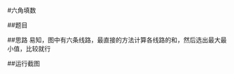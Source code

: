 #六角填数

##题目
<img src="https://github.com/bwfullcolor/Practice/blob/master/%E8%93%9D%E6%A1%A5%E6%9D%AF/%E5%85%AD%E8%A7%92%E5%A1%AB%E6%95%B0/question.jpg" alt=""><br>

##思路
易知，图中有六条线路，最直接的方法计算各线路的和，然后选出最大最小值，比较就行

##运行截图
<img src="https://github.com/bwfullcolor/Practice/blob/master/%E8%93%9D%E6%A1%A5%E6%9D%AF/%E5%85%AD%E8%A7%92%E5%A1%AB%E6%95%B0/answer.png" alt=""><br>
